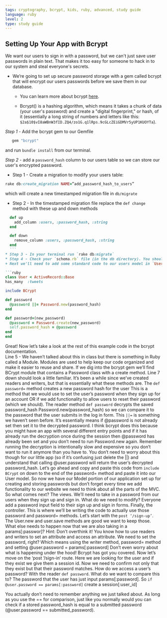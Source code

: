 ```yaml
---
tags: cryptography, bcrypt, kids, ruby, advanced, study guide
language: ruby
level: 2
type: study guide
---
```


## Setting Up Your App with Bcrypt

We want our users to sign in with a password, but we can't just save user passwords in plain text. That makes it too easy for someone to hack in to our system and steal everyone's secrets.

+ We’re going to set up secure password storage with a gem called bcrypt that will encrypt our users passwords before we save them in our database. 
  * You can learn more about bcrypt [here](https://github.com/codahale/bcrypt-ruby).
  
  * Bcrypt() is a hashing algorithm, which means it takes a chunk of data (your user's password) and create a "digital fingerprint," or hash, of it (essentially a long string of numbers and letters like this: `$2a$10$vI8aWBnW3fID.ZQ4/zo1G.q1lRps.9cGLcZEiGDMVr5yUP1KUOYTa`). 

*Step 1* - Add the bcrypt gem to our Gemfile
  ```ruby
     gem "bcrypt"
  ```
  and run `bundle install` from our terminal.

*Step 2* - add a `password_hash` column to our users table so we can store our user's encrypted password. 
  * Step 1 - Create a migration to modify your users table:
  ```ruby
  rake db:create_migration NAME=”add_password_hash_to_users”
  ```
  which will create a new timestamped migration file in `db/migrate`
  * Step 2 - In the timestamped migration file replace the `def change` method with these up and down methods
  ```ruby
    def up
      add_column :users, :password_hash, :string
    end

    def down
      remove_column :users, :password_hash, :string
    end
    ```
  * Step 3 - In your terminal run `rake db:migrate`
  * Step 4 - Check your `schema.rb` file (in the db directory). You should see a `t.string "password_hash"` in your users table.
+ Next we'll need to add some standard code to our users model in `User.rb` (in the app/models directory) so that your User class looks like this:

```ruby
class User < ActiveRecord::Base
  has_many  :tweets

  include BCrypt

  def password
    @password ||= Password.new(password_hash)
  end

  def password=(new_password)
    @password = Password.create(new_password)
    self.password_hash = @password
  end
end
```

Great! Now let’s take a look at the rest of this example code in the bcrypt documentation.  
Line 5 - We haven’t talked about this in class but there is something in Ruby called a Module. Modules are used to help keep our code organized and make it easier to reuse and share.
If we dig into the bcrypt gem we’ll find BCrypt module that contains a Password class with a create method. 
Line 7 down should look a little familiar.
It’s been a while since we’ve created readers and writers, but that is essentially what these methods are. 
The `def password=` method creates a new password hash for the user
This is a method that we would use to set the user’s password when they sign up for an account OR if we add functionality to allow users to reset their password (which we should).
The reader method `def password` decrypts the saved password_hash Password.new(password_hash) so we can compare it to the password that the user submits in the log in form.
This `||=` is something we haven’t seen before. It’s essentially means if @password is not already set then set it to the decrypted password.
I think bcrypt does this because you might have an app with several different entry points and if it has already run the decryption once during the session then @password has already been set and you don’t need to run Password.new again.
Remember running the decryption is intentionally slow and expensive so you don’t want to run it anymore than you have to.
You don’t need to worry about this though for our little app (so if it’s confusing just delete the ||) and understand that calling  @user.password will return the user’s decrypted password_hash.
Let’s go ahead and copy and paste this code from `include BCrypt` on down to the end of the password= method and paste it into our User model.
So now we have our Model portion of our application set up for creating and storing passwords but don’t forget every time we add functionality to our website we need to think about all the parts of the MVC. So what comes next?
The views. We’ll need to take in a password from our users when they sign up and sign in. What do we need to modify? Everyone add a password input field to their sign up and sign in forms. 
Finally, the controller. This is where we’ll be writing the code to actually use those password and password= methods. 
Let’s start with the `post ‘/sign-up’`. The User.new and user.save methods are good we want to keep those. What else needs to happen now that we are also taking in a params[:passwor]? Hint: Don’t overthink it! You know how to use readers and writers to set an attribute and access an attribute. 
We need to set the password, right? Which means using the writer method, password= method and setting @user.password = params[:password]
Don’t even worry about what is happening under the hood! Bcrypt has got you covered. 
Now let’s move on the ‘post ‘/sign-in’ route. Here we are looking for the user and if they exist we give them a session id. Now we need to confirm not only that they exist but that their password matches. How do we access a user’s password? With the reader `def password`. What do we want to compare this to? The password that the user has just input params[:password]. So `if @user.password == params[:password]` create a session[:user_id]

You actually don’t need to remember anything we just talked about. As long as you use the == for comparison, just like you normally would you can check if a stored password_hash is equal to a submitted password (@user.password == submitted_password).
